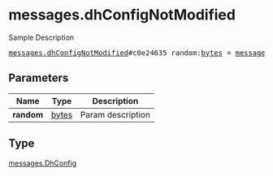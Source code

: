 # messages.dhConfigNotModified

Sample Description

<pre>
<a href="../constructor/messages.dhConfigNotModified.md">messages.dhConfigNotModified</a>#c0e24635 random:<a href="../type/bytes.md">bytes</a> = <a href="../type/messages.DhConfig.md">messages.DhConfig</a>;
</pre>
## Parameters

| Name | Type | Description |
|------|:----:|-------------|
| **random** | <a href="../type/bytes.md">bytes</a> | Param description |

## Type

<a href="../type/messages.DhConfig.md">messages.DhConfig</a>
